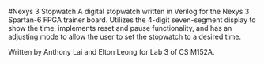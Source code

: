 #Nexys 3 Stopwatch
A digital stopwatch written in Verilog for the Nexys 3 Spartan-6 FPGA trainer board. Utilizes the 4-digit seven-segment display to show the time, implements reset and pause functionality, and has an adjusting mode to allow the user to set the stopwatch to a desired time.

Written by Anthony Lai and Elton Leong for Lab 3 of CS M152A.
